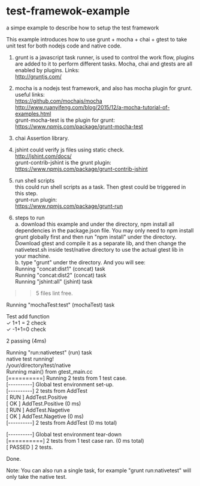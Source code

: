 # test-framewok-example
a simpe example to describe how to setup the test framework

This example introduces how to use grunt + mocha + chai + gtest to take unit test for both nodejs code and native code.

1. grunt
is a javascript task runner, is used to control the work flow, plugins are added to it to perform different tasks. Mocha, chai and gtests are all enabled by plugins.
Links:</br>
http://gruntjs.com/

2. mocha
is a nodejs test framework, and also has mocha plugin for grunt.
useful links:</br>
https://github.com/mochajs/mocha</br>
http://www.ruanyifeng.com/blog/2015/12/a-mocha-tutorial-of-examples.html</br>
grunt-mocha-test is the plugin for grunt:</br>
https://www.npmjs.com/package/grunt-mocha-test</br>

3. chai
Assertion library.

4. jshint
could verify js files using static check.</br>
http://jshint.com/docs/</br>
grunt-contrib-jshint is the grunt plugin:</br>
https://www.npmjs.com/package/grunt-contrib-jshint</br>

5. run shell scripts</br>
this could run shell scripts as a task.  Then gtest could be triggered in this step.</br>
grunt-run plugin:</br>
https://www.npmjs.com/package/grunt-run</br>

6. steps to run</br>
a. download this example and under the directory, npm install all dependencies in the package.json file.
You may only need to npm install grunt globally first and then run "npm install" under the directory.
Download gtest and compile it as a separate lib, and then change the nativetest.sh inside test/native directory
to use the actual gtest lib in your machine.</br>
b. type "grunt" under the directory. And you will see:</br>
  Running "concat:dist1" (concat) task</br>
  Running "concat:dist2" (concat) task</br>
  Running "jshint:all" (jshint) task</br>
  >> 5 files lint free.</br>

  Running "mochaTest:test" (mochaTest) task</br>

  Test add function</br>
    ✓ 1+1 = 2 check</br>
    ✓ -1+1=0 check</br>

  2 passing (4ms)</br>

  Running "run:nativetest" (run) task</br>
  native test running!</br>
  /your/directory/test/native</br>
  Running main() from gtest_main.cc</br>
  [==========] Running 2 tests from 1 test case.</br>
  [----------] Global test environment set-up.</br>
  [----------] 2 tests from AddTest</br>
  [ RUN      ] AddTest.Positive</br>
  [       OK ] AddTest.Positive (0 ms)</br>
  [ RUN      ] AddTest.Nagetive</br>
  [       OK ] AddTest.Nagetive (0 ms)</br>
  [----------] 2 tests from AddTest (0 ms total)</br>

  [----------] Global test environment tear-down</br>
  [==========] 2 tests from 1 test case ran. (0 ms total)</br>
  [  PASSED  ] 2 tests.</br>

  Done.</br>

  Note: You can also run a single task, for example "grunt run:nativetest" will only take the native test.
  
